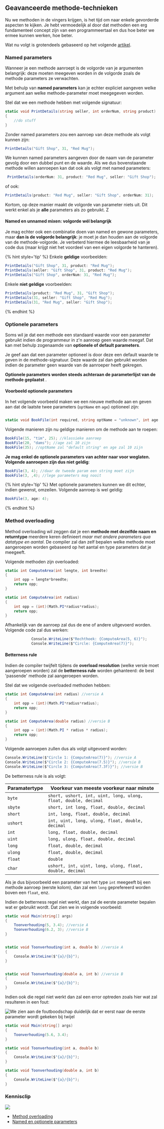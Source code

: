 ## Geavanceerde methode-technieken

Nu we methoden in de vingers krijgen, is het tijd om naar enkele gevorderde aspecten te kijken. Je hebt vermoedelijk al door dat methoden een erg fundamenteel concept zijn van een programmeertaal en dus hoe beter we ermee kunnen werken, hoe beter. 

Wat nu volgt is grotendeels gebaseerd op het volgende [artikel](https://docs.microsoft.com/en-us/dotnet/csharp/programming-guide/classes-and-structs/named-and-optional-arguments).


### Named parameters
Wanneer je een methode aanroept is de volgorde van je argumenten belangrijk: deze moeten meegeven worden in de volgorde zoals de methode parameters ze verwachten.

Met behulp van **named parameters** kan je echter expliciet aangeven welke argument aan welke methode-parameter moet meegegeven worden. 

Stel dat we een methode hebben met volgende signatuur:
```csharp
static void PrintDetails(string seller, int orderNum, string product)
{
    //do stuff
}
```

Zonder named parameters zou een aanroep van deze methode als volgt kunnen zijn:
```csharp
PrintDetails("Gift Shop", 31, "Red Mug");
```

We kunnen named parameters aangeven door de naam van de parameter gevolg door een dubbel punt en de waarde. Als we dus bovenstaande methode willen aanroepen kan dat ook als volgt met named parameters:

```csharp
 PrintDetails(orderNum: 31, product: "Red Mug", seller: "Gift Shop");
 ```
 of ook:

 ```csharp
 PrintDetails(product: "Red Mug", seller: "Gift Shop", orderNum: 31);
 ```

Kortom, op deze manier maakt de volgorde van parameter niets uit. Dit werkt enkel als je **alle** parameters als zo gebruikt. Z

#### Named en unnamed mixen: volgorde wél belangrijk

Je mag echter ook een combinatie doen van named en gewone parameters, maar **dan is de volgorde belangrijk**: je moet je dan houden aan de volgorde van de methode-volgorde. Je verbeterd hiermee de leesbaarheid van je code dus (maar krijgt niet het voordeel van een eigen volgorde te hanteren).


{% hint style='tip' %}
Enkele **geldige** voorbeelden:
```csharp
PrintDetails("Gift Shop", 31, product: "Red Mug");
PrintDetails(seller: "Gift Shop", 31, product: "Red Mug");
PrintDetails("Gift Shop", orderNum: 31, "Red Mug");    
```

Enkele **niet geldige** voorbeelden:
```csharp
PrintDetails(product: "Red Mug", 31, "Gift Shop");
PrintDetails(31, seller: "Gift Shop", "Red Mug");
PrintDetails(31, "Red Mug", seller: "Gift Shop");
```
{% endhint %}

### Optionele parameters

Soms wil je dat een methode een standaard waarde voor een parameter gebruikt indien de programmeur in z'n aanroep geen waarde meegaf. Dat kan met behulp zogenaamde van **optionele of default parameters**.

Je geef aan dat een parameter optioneel is door deze een default waarde te geven in de methode-signatuur. Deze waarde zal dan gebruikt worden indien de parameter geen waarde van de aanroeper heeft gekregen.

**Optionele parameters worden steeds achteraan de parameterlijst van de methode geplaatst** .

#### Voorbeeld optionele parameters

In het volgende voorbeeld maken we een nieuwe methode aan en geven aan dat de laatste twee parameters (``optName`` en ``age``) optioneel zijn:
```csharp

static void BookFile(int required, string optName = "unknown", int age = 10)
```

Volgende manieren zijn nu geldige manieren om de methode aan te roepen:
```csharp
BookFile(15, "tim", 25); //klassieke aanroep
BookFile(20, "dams"); //age zal 10 zijn
BookFile(35); //optName zal "default string" en age zal 10 zijn
```

**Je mag enkel de optionele parameters van achter naar voor weglaten. Volgende aanroepen zijn dus niet geldig**:

```csharp
BookFile(3, 4); //daar de tweede param een string moet zijn
BookFile(3, ,4); //lege parameters mag nooit
```

{% hint style='tip' %}
Met optionele parameters kunnen we dit echter, indien gewenst, omzeilen. Volgende aanroep is wel geldig:
```csharp
BookFile(3, age: 4);
```
{% endhint %}

### Method overloading

Method overloading wil zeggen dat je een **methode met dezelfde naam en returntype** meerdere keren definieert *maar met andere parameters qua datatype en aantal*. De compiler zal dan zelf bepalen welke methode moet aangeroepen worden gebaseerd op het aantal en type parameters dat je meegeeft.

Volgende methoden zijn overloaded:

```csharp
static int ComputeArea(int lengte, int breedte)
{
    int opp = lengte*breedte;
    return opp;
}

static int ComputeArea(int radius)
{
    int opp = (int)(Math.PI*radius*radius);
    return opp;
}
```

Afhankelijk van de aanroep zal dus de ene of andere uitgevoerd worden. Volgende code zal dus werken:
```csharp
            Console.WriteLine($"Rechthoek: {ComputeArea(5, 6)}");
            Console.WriteLine($"Circle: {ComputeArea(7)}");
```

#### Betterness rule

Indien de compiler twijfelt tijdens de **overload resolution** (welke versie moet aangeroepen worden) zal de **betterness rule** worden gehanteerd: de best 'passende' methode zal aangeroepen worden.

Stel dat we volgende overloaded methoden hebben:

```csharp
static int ComputeArea(int radius) //versie A
{
    int opp = (int)(Math.PI*radius*radius);
    return opp;
}

static int ComputeArea(double radius) //versie B
{
    int opp = (int)(Math.PI * radius * radius);
    return opp;
}
```

Volgende aanroepen zullen dus als volgt uitgevoerd worden:

```csharp
Console.WriteLine($"Circle 1: {ComputeArea(7)}"); //versie A
Console.WriteLine($"Circle 2: {ComputeArea(7.5)}"); //versie B
Console.WriteLine($"Circle 3: {ComputeArea(7.3f)}"); //versie B
```

De betterness rule is als volgt:

| Paramatertype  | Voorkeur van meeste voorkeur naar minste |
| ---------- | --------------- | 
| ``byte`` | ``short, ushort, int, uint, long, ulong, float, double, decimal`` |
| ``sbyte`` | ``short, int long, float, double, decimal`` |
| ``short`` | ``int, long, float, double, decimal`` |
| ``ushort`` | ``int, uint, long, ulong, float, double, decimal`` |
| ``int`` | ``long, float, double, decimal`` |
| ``uint`` | ``long, ulong, float, double, decimal`` |
| ``long`` | ``float, double, decimal`` |
| ``ulong`` | ``float, double, decimal`` |
| ``float`` | ``double`` |
| ``char`` | ``ushort, int, uint, long, ulong, float, double, decimal`` |

Als je dus bijvoorbeeld een parameter van het type ``int`` meegeeft bij een methode aanroep (eerste kolom), dan zal een ``long`` geprefereerd worden boven een ``float``, enz.

Indien de betterness regel niet werkt, dan zal de eerste parameter bepalen wat er gebruikt wordt. Dat zien we in volgende voorbeeld:

```csharp
static void Main(string[] args)
{
    Toonverhouding(5, 3.4); //versie A
    Toonverhouding(6.2, 3); //versie B
}


static void Toonverhouding(int a, double b) //versie A
{
    Console.WriteLine($"{a}/{b}");
}


static void Toonverhouding(double a, int b) //versie B
{
    Console.WriteLine($"{a}/{b}");
}
```

Indien ook die regel niet werkt dan zal een error optreden zoals hier wat zal resulteren in een fout:

![We zien aan de foutboodschap duidelijk dat er eerst naar de eerste parameter wordt gekeken bij twijel](../assets/4_methoden/overl.png)

```csharp
static void Main(string[] args)
{ 
    Toonverhouding(5.6, 3.4);  
}

static void Toonverhouding(int a, double b)
{
    Console.WriteLine($"{a}/{b}");
}

static void Toonverhouding(double a, int b)
{
    Console.WriteLine($"{a}/{b}");
}
```

<!---NOBOOKSTART--->
### Kennisclip
![](../assets/infoclip.png)
* [Method overloading](https://ap.cloud.panopto.eu/Panopto/Pages/Viewer.aspx?id=d43a3aa5-2481-4e8a-aef0-a9a700cb2821)
* [Named en optionele parameters](https://ap.cloud.panopto.eu/Panopto/Pages/Viewer.aspx?id=e8df8cd1-e83a-4632-b69f-a9a700cd9bc9)
<!---NOBOOKEND--->
